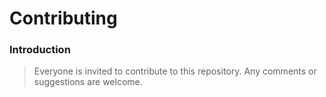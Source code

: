 # Contributing

### Introduction

>Everyone is invited to contribute to this repository. Any comments or suggestions are welcome.
